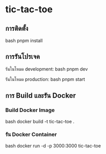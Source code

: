 # tic-tac-toe

## การติดตั้ง
bash
pnpm install

## การรันโปรเจค

รันในโหมด development:
bash
pnpm dev

รันในโหมด production:
bash
pnpm start

## การ Build และรัน Docker

### Build Docker Image
bash
docker build -t tic-tac-toe .

### รัน Docker Container
bash
docker run -d -p 3000:3000 tic-tac-toe

